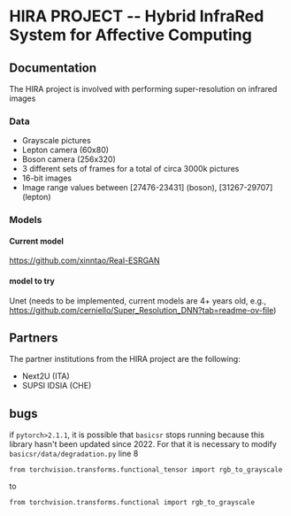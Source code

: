 # HIRA PROJECT -- Hybrid InfraRed System for Affective Computing

## Documentation
The HIRA project is involved with performing super-resolution on infrared images 

### Data 
* Grayscale pictures
* Lepton camera (60x80)
* Boson camera (256x320)
* 3 different sets of frames for a total of circa 3000k pictures
* 16-bit images
* Image range values between \[27476-23431\] (boson), \[31267-29707\] (lepton)

### Models
#### Current model
https://github.com/xinntao/Real-ESRGAN

#### model to try
Unet (needs to be implemented, current models are 4+ years old, e.g., https://github.com/cerniello/Super_Resolution_DNN?tab=readme-ov-file)




## Partners
The partner institutions from the HIRA project are the following:
* Next2U (ITA)
* SUPSI IDSIA (CHE)



## bugs
if `pytorch>2.1.1`, it is possible that `basicsr` stops running because this library hasn't been updated since 2022. For that it is necessary to modify `basicsr/data/degradation.py` line 8

```from torchvision.transforms.functional_tensor import rgb_to_grayscale```

to

```from torchvision.transforms.functional import rgb_to_grayscale```
